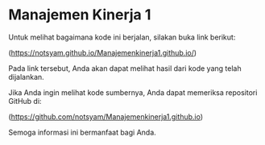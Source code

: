 # Manajemen Kinerja 1

Untuk melihat bagaimana kode ini berjalan, silakan buka link berikut:

(https://notsyam.github.io/Manajemenkinerja1.github.io/)

Pada link tersebut, Anda akan dapat melihat hasil dari kode yang telah dijalankan.

Jika Anda ingin melihat kode sumbernya, Anda dapat memeriksa repositori GitHub di:

(https://github.com/notsyam/Manajemenkinerja1.github.io)

Semoga informasi ini bermanfaat bagi Anda.
